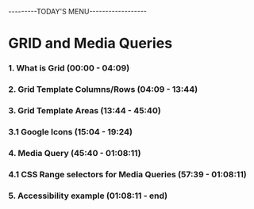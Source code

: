 ---------TODAY'S MENU------------------

# GRID and Media Queries

### 1. What is Grid (00:00 - 04:09)

### 2. Grid Template Columns/Rows (04:09 - 13:44)

### 3. Grid Template Areas (13:44 - 45:40)

### 3.1 Google Icons (15:04 - 19:24)

### 4. Media Query (45:40 - 01:08:11)

### 4.1 CSS Range selectors for Media Queries (57:39 - 01:08:11)

### 5. Accessibility example (01:08:11 - end)
